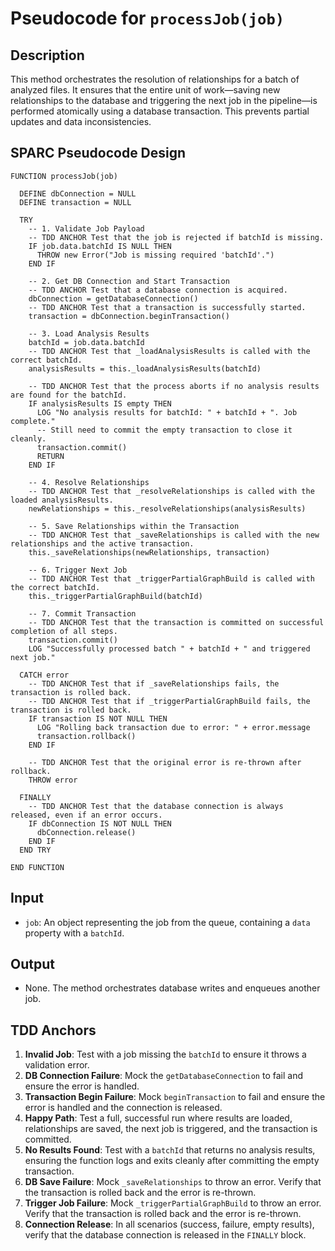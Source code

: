 # Pseudocode for `processJob(job)`

## Description
This method orchestrates the resolution of relationships for a batch of analyzed files. It ensures that the entire unit of work—saving new relationships to the database and triggering the next job in the pipeline—is performed atomically using a database transaction. This prevents partial updates and data inconsistencies.

## SPARC Pseudocode Design

```plaintext
FUNCTION processJob(job)
  
  DEFINE dbConnection = NULL
  DEFINE transaction = NULL

  TRY
    -- 1. Validate Job Payload
    -- TDD ANCHOR Test that the job is rejected if batchId is missing.
    IF job.data.batchId IS NULL THEN
      THROW new Error("Job is missing required 'batchId'.")
    END IF

    -- 2. Get DB Connection and Start Transaction
    -- TDD ANCHOR Test that a database connection is acquired.
    dbConnection = getDatabaseConnection()
    -- TDD ANCHOR Test that a transaction is successfully started.
    transaction = dbConnection.beginTransaction()

    -- 3. Load Analysis Results
    batchId = job.data.batchId
    -- TDD ANCHOR Test that _loadAnalysisResults is called with the correct batchId.
    analysisResults = this._loadAnalysisResults(batchId)

    -- TDD ANCHOR Test that the process aborts if no analysis results are found for the batchId.
    IF analysisResults IS empty THEN
      LOG "No analysis results for batchId: " + batchId + ". Job complete."
      -- Still need to commit the empty transaction to close it cleanly.
      transaction.commit()
      RETURN
    END IF

    -- 4. Resolve Relationships
    -- TDD ANCHOR Test that _resolveRelationships is called with the loaded analysisResults.
    newRelationships = this._resolveRelationships(analysisResults)

    -- 5. Save Relationships within the Transaction
    -- TDD ANCHOR Test that _saveRelationships is called with the new relationships and the active transaction.
    this._saveRelationships(newRelationships, transaction)

    -- 6. Trigger Next Job
    -- TDD ANCHOR Test that _triggerPartialGraphBuild is called with the correct batchId.
    this._triggerPartialGraphBuild(batchId)

    -- 7. Commit Transaction
    -- TDD ANCHOR Test that the transaction is committed on successful completion of all steps.
    transaction.commit()
    LOG "Successfully processed batch " + batchId + " and triggered next job."

  CATCH error
    -- TDD ANCHOR Test that if _saveRelationships fails, the transaction is rolled back.
    -- TDD ANCHOR Test that if _triggerPartialGraphBuild fails, the transaction is rolled back.
    IF transaction IS NOT NULL THEN
      LOG "Rolling back transaction due to error: " + error.message
      transaction.rollback()
    END IF
    
    -- TDD ANCHOR Test that the original error is re-thrown after rollback.
    THROW error

  FINALLY
    -- TDD ANCHOR Test that the database connection is always released, even if an error occurs.
    IF dbConnection IS NOT NULL THEN
      dbConnection.release()
    END IF
  END TRY

END FUNCTION
```

## Input
- `job`: An object representing the job from the queue, containing a `data` property with a `batchId`.

## Output
- None. The method orchestrates database writes and enqueues another job.

## TDD Anchors
1.  **Invalid Job**: Test with a job missing the `batchId` to ensure it throws a validation error.
2.  **DB Connection Failure**: Mock the `getDatabaseConnection` to fail and ensure the error is handled.
3.  **Transaction Begin Failure**: Mock `beginTransaction` to fail and ensure the error is handled and the connection is released.
4.  **Happy Path**: Test a full, successful run where results are loaded, relationships are saved, the next job is triggered, and the transaction is committed.
5.  **No Results Found**: Test with a `batchId` that returns no analysis results, ensuring the function logs and exits cleanly after committing the empty transaction.
6.  **DB Save Failure**: Mock `_saveRelationships` to throw an error. Verify that the transaction is rolled back and the error is re-thrown.
7.  **Trigger Job Failure**: Mock `_triggerPartialGraphBuild` to throw an error. Verify that the transaction is rolled back and the error is re-thrown.
8.  **Connection Release**: In all scenarios (success, failure, empty results), verify that the database connection is released in the `FINALLY` block.